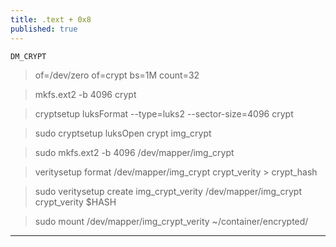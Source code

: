 ```yaml
---
title: .text + 0x8
published: true
---
```


`DM_CRYPT`

> of=/dev/zero of=crypt bs=1M count=32

> mkfs.ext2 -b 4096 crypt

> cryptsetup luksFormat --type=luks2 --sector-size=4096 crypt

> sudo cryptsetup luksOpen crypt img_crypt

> sudo mkfs.ext2 -b 4096 /dev/mapper/img_crypt


> veritysetup format /dev/mapper/img_crypt crypt_verity > crypt_hash

> sudo veritysetup create img_crypt_verity /dev/mapper/img_crypt crypt_verity $HASH

> sudo mount /dev/mapper/img_crypt_verity ~/container/encrypted/


* * *
